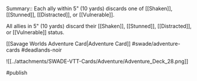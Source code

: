 Summary:: Each ally within 5" (10 yards) discards one of [[Shaken]], [[Stunned]], [[Distracted]], or [[Vulnerable]].

All allies in 5" (10 yards) discard their [[Shaken]], [[Stunned]], [[Distracted]], or [[Vulnerable]] status.

[[Savage Worlds Adventure Card|Adventure Card]] #swade/adventure-cards #deadlands-noir 

![[../attachments/SWADE-VTT-Cards/Adventure/Adventure_Deck_28.png]]

#publish 
